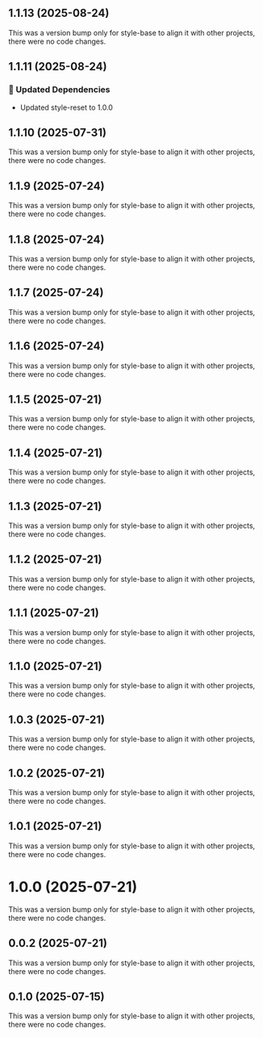 ## 1.1.13 (2025-08-24)

This was a version bump only for style-base to align it with other projects, there were no code changes.

## 1.1.11 (2025-08-24)

### 🧱 Updated Dependencies

- Updated style-reset to 1.0.0

## 1.1.10 (2025-07-31)

This was a version bump only for style-base to align it with other projects, there were no code changes.

## 1.1.9 (2025-07-24)

This was a version bump only for style-base to align it with other projects, there were no code changes.

## 1.1.8 (2025-07-24)

This was a version bump only for style-base to align it with other projects, there were no code changes.

## 1.1.7 (2025-07-24)

This was a version bump only for style-base to align it with other projects, there were no code changes.

## 1.1.6 (2025-07-24)

This was a version bump only for style-base to align it with other projects, there were no code changes.

## 1.1.5 (2025-07-21)

This was a version bump only for style-base to align it with other projects, there were no code changes.

## 1.1.4 (2025-07-21)

This was a version bump only for style-base to align it with other projects, there were no code changes.

## 1.1.3 (2025-07-21)

This was a version bump only for style-base to align it with other projects, there were no code changes.

## 1.1.2 (2025-07-21)

This was a version bump only for style-base to align it with other projects, there were no code changes.

## 1.1.1 (2025-07-21)

This was a version bump only for style-base to align it with other projects, there were no code changes.

## 1.1.0 (2025-07-21)

This was a version bump only for style-base to align it with other projects, there were no code changes.

## 1.0.3 (2025-07-21)

This was a version bump only for style-base to align it with other projects, there were no code changes.

## 1.0.2 (2025-07-21)

This was a version bump only for style-base to align it with other projects, there were no code changes.

## 1.0.1 (2025-07-21)

This was a version bump only for style-base to align it with other projects, there were no code changes.

# 1.0.0 (2025-07-21)

This was a version bump only for style-base to align it with other projects, there were no code changes.

## 0.0.2 (2025-07-21)

This was a version bump only for style-base to align it with other projects, there were no code changes.

## 0.1.0 (2025-07-15)

This was a version bump only for style-base to align it with other projects, there were no code changes.

